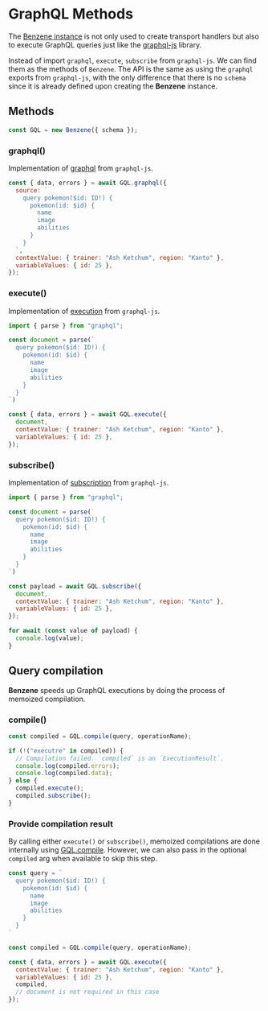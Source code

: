 # GraphQL Methods

The [Benzene instance](/reference/benzene) is not only used to create transport handlers but also to execute GraphQL queries just like the [graphql-js](https://github.com/graphql/graphql-js) library.

Instead of import `graphql`, `execute`, `subscribe` from `graphql-js`. We can find them as the methods of `Benzene`. The API is the same as using the `graphql` exports from `graphql-js`, with the only difference that there is no `schema` since it is already defined upon creating the **Benzene** instance.

## Methods

```js
const GQL = new Benzene({ schema });
```

### graphql()

Implementation of [graphql](https://github.com/graphql/graphql-js/tree/main/src) from `graphql-js`.

```js
const { data, errors } = await GQL.graphql({
  source: `
    query pokemon($id: ID!) {
      pokemon(id: $id) {
        name
        image
        abilities
      }
    }
  `,
  contextValue: { trainer: "Ash Ketchum", region: "Kanto" },
  variableValues: { id: 25 },
});
```

### execute()

Implementation of [execution](https://github.com/graphql/graphql-js/tree/main/src/execution) from `graphql-js`.

```js
import { parse } from "graphql";

const document = parse(`
  query pokemon($id: ID!) {
    pokemon(id: $id) {
      name
      image
      abilities
    }
  }
`)

const { data, errors } = await GQL.execute({
  document,
  contextValue: { trainer: "Ash Ketchum", region: "Kanto" },
  variableValues: { id: 25 },
});
```

### subscribe()

Implementation of [subscription](https://github.com/graphql/graphql-js/tree/main/src/subscription) from `graphql-js`.

```js
import { parse } from "graphql";

const document = parse(`
  query pokemon($id: ID!) {
    pokemon(id: $id) {
      name
      image
      abilities
    }
  }
`)

const payload = await GQL.subscribe({
  document,
  contextValue: { trainer: "Ash Ketchum", region: "Kanto" },
  variableValues: { id: 25 },
});

for await (const value of payload) {
  console.log(value);
}
```

## Query compilation

**Benzene** speeds up GraphQL executions by doing the process of memoized compilation.

### compile()

```js
const compiled = GQL.compile(query, operationName);

if (!("executre" in compiled)) {
  // Compilation failed. `compiled` is an `ExecutionResult`.
  console.log(compiled.errors);
  console.log(compiled.data);
} else {
  compiled.execute();
  compiled.subscribe();
}
```

### Provide compilation result

By calling either `execute()` or `subscribe()`, memoized compilations are done internally using [GQL.compile](#compile). However, we can also pass in the optional `compiled` arg when available to skip this step.


```js
const query = `
  query pokemon($id: ID!) {
    pokemon(id: $id) {
      name
      image
      abilities
    }
  }
`

const compiled = GQL.compile(query, operationName);

const { data, errors } = await GQL.execute({
  contextValue: { trainer: "Ash Ketchum", region: "Kanto" },
  variableValues: { id: 25 },
  compiled,
  // document is not required in this case
});
```